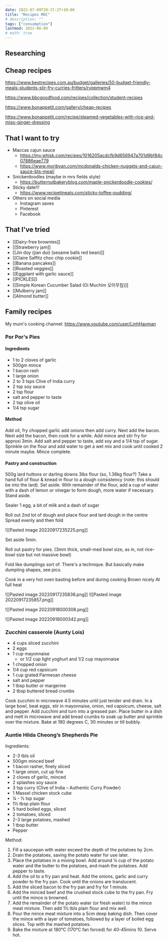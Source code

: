 ```yaml
---
date: 2022-07-09T20:37:27+10:00
title: "Recipes MOC"
# description: ""
tags: ["consumption"]
lastmod: 2022-08-09
# math: true
---
```


## Researching

## Cheap recipes

<https://www.bestrecipes.com.au/budget/galleries/50-budget-friendly-meals-students-stir-fry-curries-fritters/rvqpmwm4>

<https://www.bbcgoodfood.com/recipes/collection/student-recipes>

<https://www.bonappetit.com/gallery/cheap-recipes>

<https://www.bonappetit.com/recipe/steamed-vegetables-with-rice-and-miso-ginger-dressing>

## That I want to try

- Maccas cajun sauce
  - <https://my.whisk.com/recipes/1016205acdcfb9d656947a701d9bf84c07886eae779>
  - <https://www.moribyan.com/mcdonalds-chicken-nuggets-and-cajun-sauce-bts-meal/>
- Snickerdoodles (maybe in mrs fields style)
  - <https://butternutbakeryblog.com/maple-snickerdoodle-cookies/>
- Sticky date!!!
  - <https://www.recipetineats.com/sticky-toffee-pudding/>
- Others on social media
  - Instagram saves
  - Pinterest
  - Facebook

## That I've tried

- [[Dairy-free brownies]]
- [[Strawberry jam]]
- [[Jin doy (jian dui) (sesame balls red bean)]]
- [[Claire Saffitz choc chip cookie]]
- [[Banana pancakes]]
- [[Roasted veggies]]
- [[Eggplant with garlic sauce]]
- [[PICKLES]]
- [[Simple Korean Cucumber Salad (Oi Muchim 오이무침)]]
- [[Mulberry jam]]
- [[Almond butter]]

## Family recipes

My mum's cooking channel: <https://www.youtube.com/user/LinhHayman>

### Por Por's Pies

#### Ingredients

- 1 to 2 cloves of garlic
- 500gm mince
- 1 bacon rash
- 1 large onion
- 2 to 3 tsps Clive of India curry
- 2 tsp soy sauce
- 2 tsp flour
- salt and pepper to taste
- 2 tsp olive oil
- 1/4 tsp sugar

#### Method

Add oil, fry chopped garlic add onions then add curry. Next add the bacon. Next add the bacon, then cook for a while. Add mince and stir fry for approxi 3min. Add salt and pepper to taste, add soy and a 1/4 tsp of sugar. Sprinkle on the flour and add water to get a wet mix and cook until cooked 2 minute maybe. Mince complete.

#### Pastry and construction

500g lard huttons or darling downs
3lbs flour (so, 1.36kg flour?)
Take a hand full of flour & knead in flour to a dough consistency (note: this should be into the lard). Set aside.
With remainder of the flour, add a cup of water with a dash of lemon or vinegar to form dough, more water if necessary. Stand aside.

Sealer
1 egg, a bit of milk and a dash of sugar

Roll out 2nd lot of dough and place flour and lard dough in the centre
Spread evenly and then fold

![[Pasted image 20220917235225.png]]

Set aside 5min.

Roll out pastry for pies. (3mm thick, small-med bowl size,  as in, not rice-bowl size but not massive bowl)

Fold like dumplings sort of. There's a technique. But basically make dumpling shapes, see pics.

Cook in a very hot oven basting before and during cooking
Brown nicely
At full heat

![[Pasted image 20220917235836.png]]
![[Pasted image 20220917235857.png]]

![[Pasted image 20220918000308.png]]

![[Pasted image 20220918000342.png]]

### Zucchini casserole (Aunty Lois)

- 4 cups sliced zucchini
- 2 eggs
- 1 cup mayonnaise
  - or 1/2 cup light yoghurt and 1/2 cup mayonnaise
- 1 chopped onion
- 1/4 cup red capsicum
- 1 cup grated Parmesan cheese
- salt and pepper
- 1 tbsp butter or margerine
- 2 tbsp buttered bread crumbs

Cook zucchini in microwave 4.5 minutes until just tender and drain. In a large bowl, beat eggs, stir in mayonnaise, onion, red capsicum, cheese, salt and pepper. Add zucchini and turn into a greased pan. Place butter in a dish and melt in microwave and add bread crumbs to soak up butter and sprinkle over the mixture. Bake at 180 degrees C, 30 minutes or till bubbly.

### Auntie Hilda Cheong’s Shepherds Pie

Ingredients:

- 2-3 tbls oil
- 500gm minced beef
- 1 bacon rasher, finely sliced
- 1 large onion, cut up fine
- 2 cloves of garlic, minced
- 2 splashes soy sauce
- 3 tsp curry (Clive of India – Authentic Curry Powder)
- 1 Massel chicken stock cube
- ¼ - ½ tsp sugar
- 1½ tbsp plain flour
- 5 hard boiled eggs, sliced
- 2 tomatoes, sliced
- 2-3 large potatoes, mashed
- 1 tbsp butter
- Pepper

Method:

1. Fill a saucepan with water exceed the depth of the potatoes by 2cm.
2. Drain the potatoes, saving the potato water for use later.
3. Place the potatoes in a mixing bowl.  Add around ¼ cup of the potato water and the butter to the potatoes, and mash the potatoes.  Add pepper to taste.
4. Add the oil to a fry pan and heat.  Add the onions, garlic and curry powder to the fry pan.  Cook until the onions are translucent.
5. Add the sliced bacon to the fry pan and fry for 1 minute.
6. Add the minced beef and the crushed stock cube to the fry pan.  Fry until the mince is browned.
7. Add the remainder of the potato water (or fresh water) to the mince meat mixture.  Then add 1½ tbls plain flour and mix well.
8. Pour the mince meat mixture into a 5cm deep baking dish.  Then cover the mince with a layer of tomatoes, followed by a layer of boiled egg slices.  Top with the mashed potatoes.
9. Bake the mixture at 180°C (170°C fan forced) for 40-45mins 10. Serve hot.
